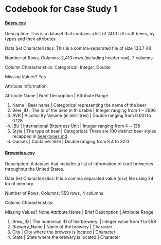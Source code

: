 # Codebook for Case Study 1

#### [Beers.csv](./Beers.csv) 

Description: This is a dataset that contains a list of 2410 US craft beers, by types and their attributes

Data Set Characteristics: This is a comma-separated file of size 133.7 KB 

Number of Rows, Columns: 2,410 rows (including header row), 7 columns

Column Characteristics: Categorical, Integer, Double  

Missing Values? Yes

Attribute Information:

Attribute Name | Brief Description | Attribute Range
1. Name | Beer name | Categorical representing the name of the beer 
2. Beer_ID | The Id of the beer in this table | Integer ranging from 1 ~ 2696 
3. AVB | Alcohol By Volume (in millilitres) | Double ranging from 0.001 to 0.128 
4. IBU | International Bitterness Unit | Integer ranging from 4 ~ 138 
5. Style | The type of beer | Categorical: There are 100 distinct beer styles recapped in [beer-types.md](./beer-types.md)
6. Ounces | Container Size | Double ranging from 8.4 to 32.0




#### [Breweries.csv](./Breweries.csv)

Description: A dataset that includes a list of information of craft breweries throughout the United States.

Data Set Characteristics: It is a comma separated value (csv) file using 24 kb of memory.

Number of Rows, Columns: 
558 rows, 4 columns.

Column Characteristics: 

Missing Values? 
None
Attribute Name | Brief Description | Attribute Range
1. Brew_ID | The numerical ID of the brewery. | Integer value from 1 to 558
2. Brewery_Name | Name of the brewery | Character
3. City | City where the brewery is located | Character
4. State | State where the brewery is located | Character

